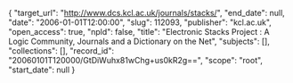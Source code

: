 {
  "target_url": "http://www.dcs.kcl.ac.uk/journals/stacks/", 
  "end_date": null, 
  "date": "2006-01-01T12:00:00", 
  "slug": 112093, 
  "publisher": "kcl.ac.uk", 
  "open_access": true, 
  "npld": false, 
  "title": "Electronic Stacks Project : A Logic Community, Journals and a Dictionary on the Net", 
  "subjects": [], 
  "collections": [], 
  "record_id": "20060101T120000/GtDiWuhx81wChg+us0kR2g==", 
  "scope": "root", 
  "start_date": null
}

